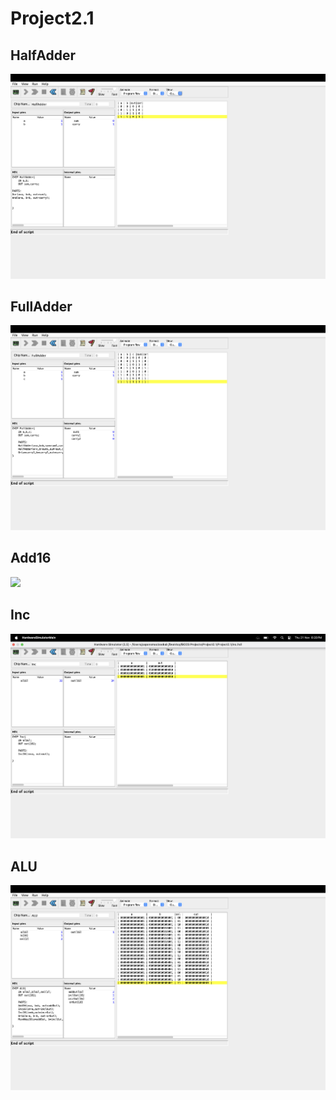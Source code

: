 # Project2.1

## HalfAdder 

<img src="./HalfAdder.png"/>

## FullAdder

<img src="./FullAdder.png"/>

## Add16

<img src="./Add16.png"/>

## Inc

<img src="./Inc.png"/>

## ALU

<img src="./ALU.png"/>